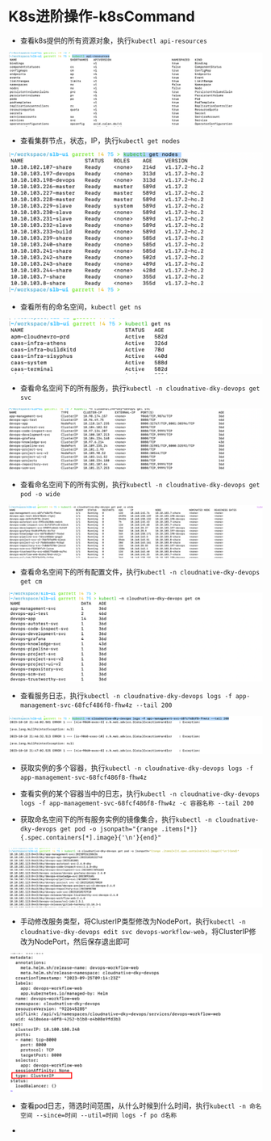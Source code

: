 #  K8s进阶操作-k8sCommand

- 查看k8s提供的所有资源对象，执行`kubectl api-resources`

![image-20231010220834199](./images/image-20231010220834199.png)

- 查看集群节点，状态，IP，执行`kubectl get nodes `

![image-20231010220734416](./images/image-20231010220734416.png)

- 查看所有的命名空间，`kubectl get ns `

![image-20231010220752478](./images/image-20231010220752478.png)

- 查看命名空间下的所有服务，执行`kubectl -n cloudnative-dky-devops get svc`

![image-20231010220950840](./images/image-20231010220950840.png)

- 查看命名空间下的所有实例，执行`kubectl -n cloudnative-dky-devops get pod -o wide`

![image-20231010221007618](./images/image-20231010221007618.png)

- 查看命名空间下的所有配置文件，执行`kubectl -n cloudnative-dky-devops get cm`

![image-20231010221019667](./images/image-20231010221019667.png)

- 查看服务日志，执行`kubectl -n cloudnative-dky-devops logs -f app-management-svc-68fcf486f8-fhw4z --tail 200`

![image-20231010221055465](./images/image-20231010221055465.png)

- 获取实例的多个容器，执行`kubectl -n cloudnative-dky-devops logs -f app-management-svc-68fcf486f8-fhw4z`
- 查看实例的某个容器当中的日志，执行`kubectl -n cloudnative-dky-devops logs -f app-management-svc-68fcf486f8-fhw4z -c 容器名称 --tail 200 `

- 获取命名空间下的所有服务实例的镜像集合，执行`kubectl -n cloudnative-dky-devops get pod -o jsonpath="{range .items[*]}{.spec.containers[*].image}{'\n'}{end}"`

![image-20231010221334287](./images/image-20231010221334287.png)

- 手动修改服务类型，将ClusterIP类型修改为NodePort，执行`kubectl -n cloudnative-dky-devops edit svc devops-workflow-web`，将ClusterIP修改为NodePort，然后保存退出即可

![image-20231010221450748](./images/image-20231010221450748.png)

- 查看pod日志，筛选时间范围，从什么时候到什么时间，执行`kubectl -n 命名空间 --since=时间 --util=时间 logs -f po d名称`



- 

